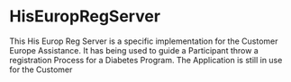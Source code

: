 # HisEuropRegServer
This His Europ Reg Server is a specific implementation for the Customer Europe Assistance.
It has being used to guide a Participant throw a registration Process for a Diabetes Program.
The Application is still in use for the Customer



